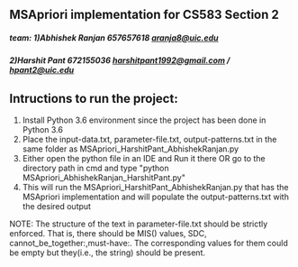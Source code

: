 ## MSApriori implementation for CS583 Section 2


##### team: 1)Abhishek Ranjan  657657618   aranja8@uic.edu
#####       2)Harshit Pant     672155036   harshitpant1992@gmail.com / hpant2@uic.edu
	  	 

	 
## Intructions to run the project:

1. Install Python 3.6 environment since the project has been done in Python 3.6
2. Place the input-data.txt, parameter-file.txt, output-patterns.txt in the same folder as MSApriori_HarshitPant_AbhishekRanjan.py
3. Either open the python file in an IDE and Run it there OR go to the directory path in cmd and type "python MSApriori_AbhishekRanjan_HarshitPant.py"
4. This will run the MSApriori_HarshitPant_AbhishekRanjan.py that has the MSApriori implementation and will populate the output-patterns.txt with the desired output



NOTE:
The structure of the text in parameter-file.txt should be strictly enforced. That is, there should be MIS() values, SDC, cannot_be_together:,must-have:. 
The corresponding values for them could be empty but they(i.e., the string) should be present.


 
